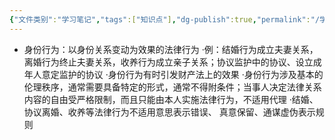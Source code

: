 ```yaml
---
{"文件类别":"学习笔记","tags":["知识点"],"dg-publish":true,"permalink":"/学习笔记studyup/知识点cheese/身份行为/","dgPassFrontmatter":true,"created":"2024-09-13T08:51:26.096+08:00","updated":"2024-09-13T08:51:28.885+08:00"}
---
```


- 身份行为：以身份关系变动为效果的法律行为
·例：结婚行为成立夫妻关系，离婚行为终止夫妻关系，收养行为成立亲子关系；协议监护中的协议、设立成年人意定监护的协议
·身份行为有时引发财产法上的效果
·身份行为涉及基本的伦理秩序，通常需要具备特定的形式，通常不得附条件；当事人决定法律关系内容的自由受严格限制，而且只能由本人实施法律行为，不适用代理
·结婚、协议离婚、收养等法律行为不适用意思表示错误、 真意保留、通谋虚伪表示规则
